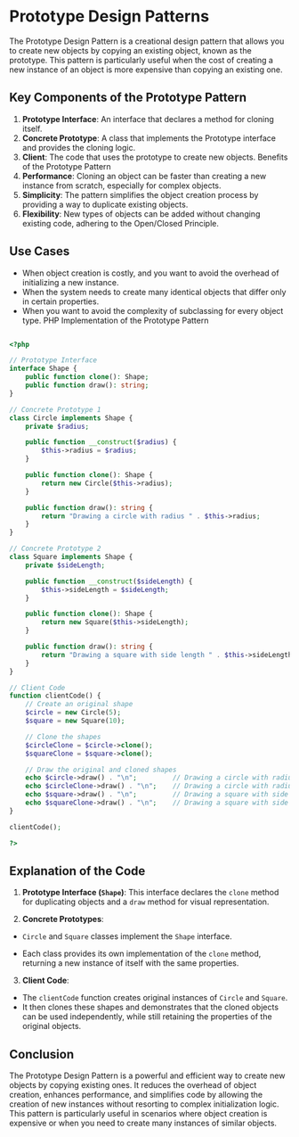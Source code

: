 # Prototype Design Patterns

The Prototype Design Pattern is a creational design pattern that allows you to create new objects by copying an existing object, known as the prototype. This pattern is particularly useful when the cost of creating a new instance of an object is more expensive than copying an existing one.

## Key Components of the Prototype Pattern

1. **Prototype Interface**: An interface that declares a method for cloning itself.
2. **Concrete Prototype**: A class that implements the Prototype interface and provides the cloning logic.
3. **Client**: The code that uses the prototype to create new objects.
Benefits of the Prototype Pattern
4. **Performance**: Cloning an object can be faster than creating a new instance from scratch, especially for complex objects.
5. **Simplicity**: The pattern simplifies the object creation process by providing a way to duplicate existing objects.
6. **Flexibility**: New types of objects can be added without changing existing code, adhering to the Open/Closed Principle.

## Use Cases

- When object creation is costly, and you want to avoid the overhead of initializing a new instance.
- When the system needs to create many identical objects that differ only in certain properties.
- When you want to avoid the complexity of subclassing for every object type.
PHP Implementation of the Prototype Pattern


```php

<?php

// Prototype Interface
interface Shape {
    public function clone(): Shape;
    public function draw(): string;
}

// Concrete Prototype 1
class Circle implements Shape {
    private $radius;

    public function __construct($radius) {
        $this->radius = $radius;
    }

    public function clone(): Shape {
        return new Circle($this->radius);
    }

    public function draw(): string {
        return "Drawing a circle with radius " . $this->radius;
    }
}

// Concrete Prototype 2
class Square implements Shape {
    private $sideLength;

    public function __construct($sideLength) {
        $this->sideLength = $sideLength;
    }

    public function clone(): Shape {
        return new Square($this->sideLength);
    }

    public function draw(): string {
        return "Drawing a square with side length " . $this->sideLength;
    }
}

// Client Code
function clientCode() {
    // Create an original shape
    $circle = new Circle(5);
    $square = new Square(10);

    // Clone the shapes
    $circleClone = $circle->clone();
    $squareClone = $square->clone();

    // Draw the original and cloned shapes
    echo $circle->draw() . "\n";         // Drawing a circle with radius 5
    echo $circleClone->draw() . "\n";    // Drawing a circle with radius 5 (clone)
    echo $square->draw() . "\n";         // Drawing a square with side length 10
    echo $squareClone->draw() . "\n";    // Drawing a square with side length 10 (clone)
}

clientCode();

?>
```

## Explanation of the Code

1. **Prototype Interface (`Shape`)**: This interface declares the `clone` method for duplicating objects and a `draw` method for visual representation.

2. **Concrete Prototypes**:

- `Circle` and `Square` classes implement the `Shape` interface.

- Each class provides its own implementation of the `clone` method, returning a new instance of itself with the same properties.

3. **Client Code**:

- The `clientCode` function creates original instances of `Circle` and `Square`.
- It then clones these shapes and demonstrates that the cloned objects can be used independently, while still retaining the properties of the original objects.

## Conclusion

The Prototype Design Pattern is a powerful and efficient way to create new objects by copying existing ones. It reduces the overhead of object creation, enhances performance, and simplifies code by allowing the creation of new instances without resorting to complex initialization logic. This pattern is particularly useful in scenarios where object creation is expensive or when you need to create many instances of similar objects.